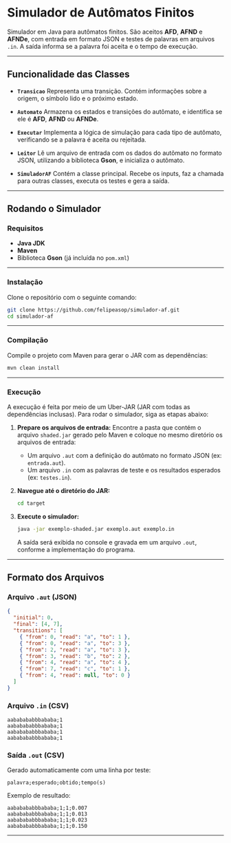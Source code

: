 # Simulador de Autômatos Finitos

Simulador em Java para autômatos finitos. São aceitos **AFD**, **AFND** e **AFNDe**, com entrada em formato JSON e testes de palavras em arquivos `.in`. A saída informa se a palavra foi aceita e o tempo de execução.

---

## Funcionalidade das Classes

- **`Transicao`**
  Representa uma transição. Contém informações sobre a origem, o símbolo lido e o próximo estado.

- **`Automato`**
  Armazena os estados e transições do autômato, e identifica se ele é **AFD**, **AFND** ou **AFNDe**.

- **`Executar`**
  Implementa a lógica de simulação para cada tipo de autômato, verificando se a palavra é aceita ou rejeitada.

- **`Leitor`**
  Lê um arquivo de entrada com os dados do autômato no formato JSON, utilizando a biblioteca **Gson**, e inicializa o autômato.

- **`SimuladorAF`**
  Contém a classe principal. Recebe os inputs, faz a chamada para outras classes, executa os testes e gera a saída.

---

## Rodando o Simulador

### Requisitos

- **Java JDK**
- **Maven**
- Biblioteca **Gson** (já incluída no `pom.xml`)

---

### Instalação

Clone o repositório com o seguinte comando:

```bash
git clone https://github.com/felipeasop/simulador-af.git
cd simulador-af
```

---

### Compilação

Compile o projeto com Maven para gerar o JAR com as dependências:

```bash
mvn clean install
```

---

### Execução

A execução é feita por meio de um Uber-JAR (JAR com todas as dependências inclusas). Para rodar o simulador, siga as etapas abaixo:

1. **Prepare os arquivos de entrada:**
   Encontre a pasta que contém o arquivo `shaded.jar` gerado pelo Maven e coloque no mesmo diretório os arquivos de entrada:

   - Um arquivo `.aut` com a definição do autômato no formato JSON (ex: `entrada.aut`).
   - Um arquivo `.in` com as palavras de teste e os resultados esperados (ex: `testes.in`).

2. **Navegue até o diretório do JAR:**

   ```bash
   cd target
   ```

3. **Execute o simulador:**

   ```bash
   java -jar exemplo-shaded.jar exemplo.aut exemplo.in
   ```

   A saída será exibida no console e gravada em um arquivo `.out`, conforme a implementação do programa.

---

## Formato dos Arquivos

### Arquivo `.aut` (JSON)

```json
{
  "initial": 0,
  "final": [4, 7],
  "transitions": [
    { "from": 0, "read": "a", "to": 1 },
    { "from": 0, "read": "a", "to": 3 },
    { "from": 2, "read": "a", "to": 3 },
    { "from": 3, "read": "b", "to": 2 },
    { "from": 4, "read": "a", "to": 4 },
    { "from": 7, "read": "c", "to": 1 },
    { "from": 4, "read": null, "to": 0 }
  ]
}
```

### Arquivo `.in` (CSV)

```text
aababababbbababa;1
aababababbbababa;1
aababababbbababa;1
aababababbbababa;1
```

### Saída `.out` (CSV)

Gerado automaticamente com uma linha por teste:

```text
palavra;esperado;obtido;tempo(s)
```

Exemplo de resultado:

```text
aababababbbababa;1;1;0.007
aababababbbababa;1;1;0.013
aababababbbababa;1;1;0.023
aababababbbababa;1;1;0.150
```

---
